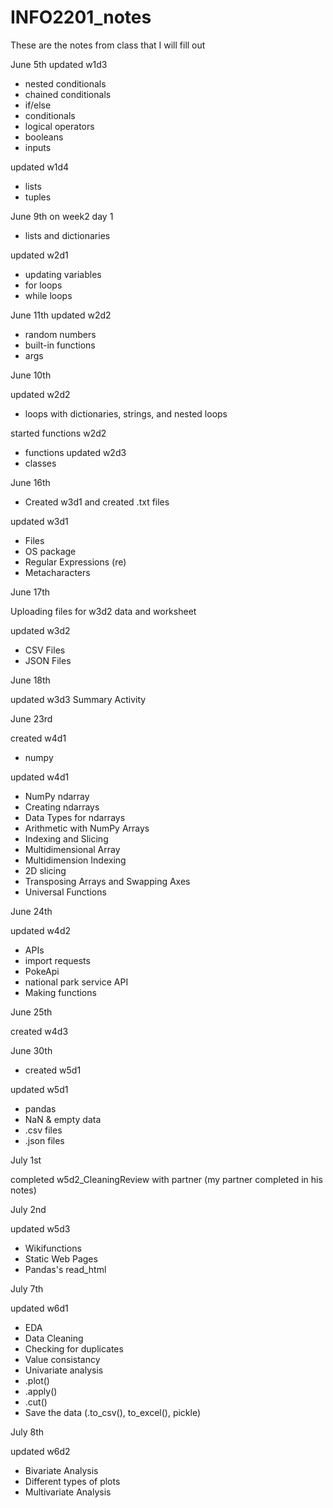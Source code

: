 # INFO2201_notes
These are the notes from class that I will fill out

June 5th
updated w1d3
- nested conditionals
- chained conditionals
- if/else
- conditionals
- logical operators
- booleans
- inputs

updated w1d4
- lists
- tuples

June 9th
on week2 day 1
- lists and dictionaries

updated w2d1
- updating variables
- for loops
- while loops

June 11th
updated w2d2
- random numbers
- built-in functions
- args

June 10th

updated w2d2
- loops with dictionaries, strings, and nested loops

started functions w2d2
- functions
updated w2d3
- classes

June 16th
- Created w3d1 and created .txt files

updated w3d1
- Files
- OS package
- Regular Expressions (re)
- Metacharacters

June 17th

Uploading files for w3d2
data and worksheet

updated w3d2
- CSV Files
- JSON Files

June 18th

updated w3d3
Summary Activity

June 23rd

created w4d1
- numpy

updated w4d1
- NumPy ndarray
- Creating ndarrays
- Data Types for ndarrays
- Arithmetic with NumPy Arrays
- Indexing and Slicing
- Multidimensional Array
- Multidimension Indexing
- 2D slicing
- Transposing Arrays and Swapping Axes
- Universal Functions

June 24th

updated w4d2
- APIs
- import requests
- PokeApi
- national park service API
- Making functions

June 25th

created w4d3



June 30th

- created w5d1

updated w5d1
- pandas
- NaN & empty data
- .csv files
- .json files

July 1st

completed w5d2_CleaningReview with partner (my partner completed in his notes)

July 2nd

updated w5d3
- Wikifunctions
- Static Web Pages
- Pandas's read_html

July 7th

updated w6d1
- EDA
- Data Cleaning
- Checking for duplicates
- Value consistancy
- Univariate analysis
- .plot()
- .apply()
- .cut()
- Save the data (.to_csv(), to_excel(), pickle)

July 8th

updated w6d2
- Bivariate Analysis
- Different types of plots
- Multivariate Analysis
